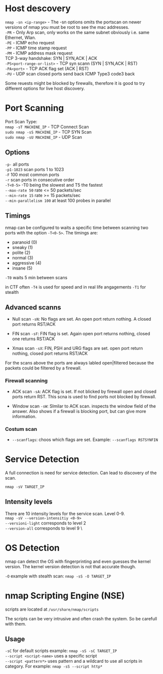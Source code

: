 # Host descovery
`nmap -sn <ip-range>` - The -sn options omits the portscan on newer versions of nmap you must be root to see the mac addresses.\
`-PR` - Only Arp scan, only works on the same subnet obviously i.e. same Ethernet, Wlan.\
`-PE` - ICMP echo request\
`-PP` - ICMP time stamp request\
`-PM` - ICMP address mask request\
TCP 3-way handshake: SYN | SYN,ACK | ACK\
`-PS<port-range-or-list>` - TCP syn scann (SYN | SYN,ACK | RST)\
`-PA<port>` - TCP ACK flag set (ACK | RST)\
`-PU` - UDP scan closed ports send back ICMP Type3 code3 back

Some reuests might be blocked by firewalls, therefore it is good to try different options for live host discovery.

# Port Scanning
Port Scan Type:\
`nmap -sT MACHINE_IP` - TCP Connect Scan \
`sudo nmap -sS MACHINE_IP` - TCP SYN Scan \
`sudo nmap -sU MACHINE_IP` - UDP Scan

## Options
`-p-` 					all ports\
`-p1-1023` 				scan ports 1 to 1023\
`-F` 					100 most common ports\
`-r` 					scan ports in consecutive order\
`-T<0-5>` 				-T0 being the slowest and T5 the fastest\
`--max-rate 50` 		rate <= 50 packets/sec\
`--min-rate 15` 		rate >= 15 packets/sec\
`--min-parallelism 100` at least 100 probes in parallel

## Timings
nmap can be configured to waits a specific time between scanning two ports with the option `-T<0-5>`. The timings are:
- paranoid (0)
- sneaky (1)
- polite (2)
- normal (3)
- aggressive (4)
- insane (5)

`-T0` waits 5 min between scans

in CTF often `-T4` is used for speed and in real life angagements `-T1` for stealth

## Advanced scanns
- Null scan `-sN`: No flags are set. An open port return nothing. A closed port returns RST/ACK

- FIN scan `-sF`: FIN flag is set. Again open port returns nothing, closed one returns RST/ACK

- Xmas scan `-sX`: FIN, PSH and URG flags are set. open port return nothing, closed port returns RST/ACK

For the scans above the ports are always labled open|filtered because the packets could be filtered by a firewall.

### Firewall scanning
- ACK scan `-sA`: ACK flag is set. If not blicked by firewall open and closed ports return RST. This scna is used to find ports not blocked by firewall.

- Window scan `-sW`: SImilar to ACK scan. inspects the window field of the answer. Also shows if a firewall is blocking port, but can give more information.

### Costum scan
- `--scanflags`: choos which flags are set. Example: `--scanflags RSTSYNFIN`

# Service Detection

A full connection is need for service detection. Can lead to discovery of the scan.

`nmap -sV TARGET_IP`

## Intensity levels
There are 10 intensity levels for the service scan. Level 0-9. \
`nmap -sV --version-intensitiy <0-9>` \
`--versioni-light` corresponds to level 2 \
`--version-all` corresponds to level 9 \

# OS Detection
nmap can detect the OS with fingerprinting and even guesses the kernel version. The kernel version detection is not that accurate though.

`-O` example with stealth scan: `nmap -sS -O TARGET_IP`

# nmap Scripting Engine (NSE)
scripts are located at `/usr/share/nmap/scripts`

The scripts can be very intrusive and often crash the system. So be carefull with them.

## Usage
`-sC` for default scripts example: `nmap -sS -sC TARGET_IP` \
`--script <script-name>` uses a specific script \
`--script <pattern*>` uses pattern and a wildcard to use all scripts in category. For example: `nmap -sS --script http*` 
